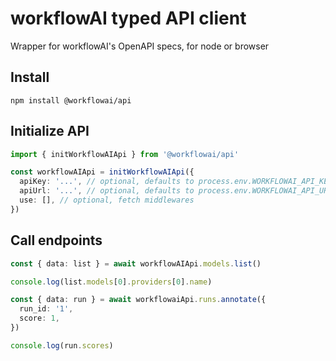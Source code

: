 # workflowAI typed API client

Wrapper for workflowAI's OpenAPI specs, for node or browser

## Install

```
npm install @workflowai/api
```

## Initialize API

```ts
import { initWorkflowAIApi } from '@workflowai/api'

const workflowAIApi = initWorkflowAIApi({
  apiKey: '...', // optional, defaults to process.env.WORKFLOWAI_API_KEY
  apiUrl: '...', // optional, defaults to process.env.WORKFLOWAI_API_URL, then to https://api.workflowai.ai
  use: [], // optional, fetch middlewares
})
```

## Call endpoints

```ts
const { data: list } = await workflowAIApi.models.list()

console.log(list.models[0].providers[0].name)

const { data: run } = await workflowaiApi.runs.annotate({
  run_id: '1',
  score: 1,
})

console.log(run.scores)
```
